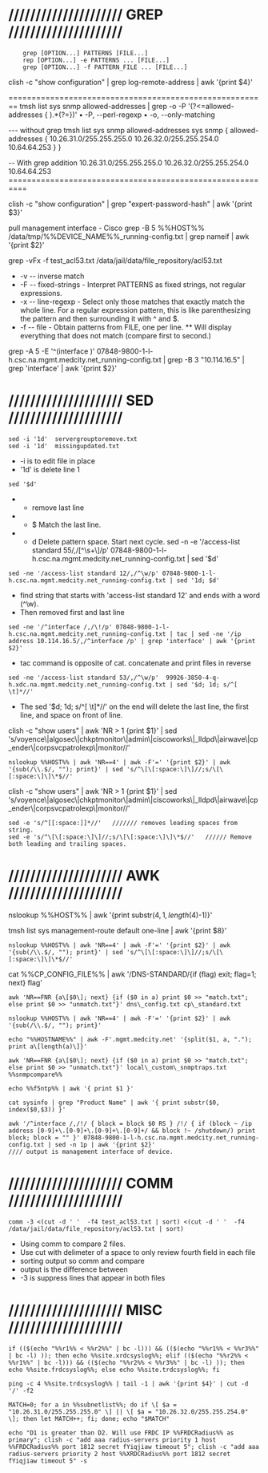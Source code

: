 # ///////////////////// GREP /////////////////////

        grep [OPTION...] PATTERNS [FILE...]
        rep [OPTION...] -e PATTERNS ... [FILE...]
        grep [OPTION...] -f PATTERN_FILE ... [FILE...]

clish -c "show configuration" | grep log-remote-address | awk '{print $4}'

\========================================================
tmsh list sys snmp allowed-addresses | grep -o -P '(?<=allowed-addresses { ).\*(?=})'
• -P, --perl-regexp
• -o, --only-matching

--- without grep
tmsh list sys snmp allowed-addresses
sys snmp {
allowed-addresses { 10.26.31.0/255.255.255.0 10.26.32.0/255.255.254.0 10.64.64.253 }
}

-- With grep addition
10.26.31.0/255.255.255.0 10.26.32.0/255.255.254.0 10.64.64.253
\==========================================================

clish -c "show configuration" | grep "expert-password-hash" | awk '{print $3}'

pull management interface - Cisco
grep -B 5 %%HOST%% /data/tmp/%%DEVICE\_NAME%%\_running-config.txt | grep nameif | awk '{print $2}'


grep -vFx -f test_acl53.txt /data/jail/data/file_repository/acl53.txt
* -v -- inverse match
* -F -- fixed-strings - Interpret PATTERNS as fixed strings, not regular expressions.
* -x -- line-regexp - Select only those matches that exactly match the whole line.  For a regular expression pattern,
        this is like parenthesizing the pattern and then surrounding it with ^ and $.
* -f -- file - Obtain  patterns  from  FILE,  one  per line.
** Will display everything that does not match (compare first to second.)

grep -A 5 -E '^(interface )' 07848-9800-1-l-h.csc.na.mgmt.medcity.net_running-config.txt | grep -B 3 "10.114.16.5" | grep 'interface' | awk '{print $2}'

# ///////////////////// SED /////////////////////
```
sed -i '1d'  servergrouptoremove.txt
sed -i '1d'  missingupdated.txt
```
* -i is to edit file in place
* '1d' is delete line 1

```
sed '$d'
```
* - remove last line
* - $   Match the last line.
* - d   Delete pattern space.  Start next cycle.
sed -n -e '/access-list standard 55/,/[^\s+\\]/p'  07848-9800-1-l-h.csc.na.mgmt.medcity.net_running-config.txt | sed '$d'

```
sed -ne '/access-list standard 12/,/^\w/p' 07848-9800-1-l-h.csc.na.mgmt.medcity.net_running-config.txt | sed '1d; $d'
```
* find string that starts with 'access-list standard 12' and ends with a word (^\w).
* Then removed first and last line

```
sed -ne '/^interface /,/\!/p' 07848-9800-1-l-h.csc.na.mgmt.medcity.net_running-config.txt | tac | sed -ne '/ip address 10.114.16.5/,/^interface /p' | grep 'interface' | awk '{print $2}'
```
* tac command is opposite of cat. concatenate and print files in reverse


```
sed -ne '/access-list standard 53/,/^\w/p'  99926-3850-4-q-h.xdc.na.mgmt.medcity.net_running-config.txt | sed '$d; 1d; s/^[ \t]*//'
```
* The sed '$d; 1d; s/^[ \t]*//'  on the end will delete the last line, the first line, and space on front of line.



clish -c "show users" | awk 'NR > 1 {print $1}' | sed 's/voyence\\|algosec\\|chkptmonitor\\|admin\\|ciscoworks\\|\_lldpd\\|airwave\\|cp\_ender\\|corpsvcpatrolexp\\|monitor//'

```
nslookup %%HOST%% | awk 'NR==4' | awk -F'=' '{print $2}' | awk '{sub(/\\.$/, ""); print}' | sed 's/^\[\[:space:\]\]//;s/\[\[:space:\]\]\*$//'
```

clish -c "show users" | awk 'NR > 1 {print $1}' | sed 's/voyence\\|algosec\\|chkptmonitor\\|admin\\|ciscoworks\\|\_lldpd\\|airwave\\|cp\_ender\\|corpsvcpatrolexp\\|monitor//'

```
sed -e 's/^[[:space:]]*//'   /////// removes leading spaces from string.
sed -e 's/^\[\[:space:\]\]//;s/\[\[:space:\]\]\*$//'   ////// Remove both leading and trailing spaces.
```

# ///////////////////// AWK /////////////////////

nslookup %%HOST%% | awk '{print substr($4, 1, length($4)-1)}'

tmsh list sys management-route default one-line | awk '{print $8}'
```
nslookup %%HOST%% | awk 'NR==4' | awk -F'=' '{print $2}' | awk '{sub(/\\.$/, ""); print}' | sed 's/^\[\[:space:\]\]//;s/\[\[:space:\]\]\*$//'
```
cat %%CP\_CONFIG\_FILE%% | awk '/DNS-STANDARD/{if (flag) exit; flag=1; next} flag'
```
awk 'NR==FNR {a\[$0\]; next} {if ($0 in a) print $0 >> "match.txt"; else print $0 >> "unmatch.txt"}' dns\_config.txt cp\_standard.txt

nslookup %%HOST%% | awk 'NR==4' | awk -F'=' '{print $2}' | awk '{sub(/\\.$/, ""); print}'

echo "%%HOSTNAME%%" | awk -F'.mgmt.medcity.net' '{split($1, a, "."); print a\[length(a)\]}'

awk 'NR==FNR {a\[$0\]; next} {if ($0 in a) print $0 >> "match.txt"; else print $0 >> "unmatch.txt"}' local\_custom\_snmptraps.txt %%snmpcompare%%

echo %%f5ntp%% | awk '{ print $1 }'

cat sysinfo | grep "Product Name" | awk '{ print substr($0, index($0,$3)) }'

awk '/^interface /,/!/ { block = block $0 RS } /!/ { if (block ~ /ip address [0-9]+\.[0-9]+\.[0-9]+\.[0-9]+/ && block !~ /shutdown/) print block; block = "" }' 07848-9800-1-l-h.csc.na.mgmt.medcity.net_running-config.txt | sed -n 1p | awk '{print $2}'
//// output is management interface of device.
```


# ///////////////////// COMM /////////////////////
```
comm -3 <(cut -d ' '  -f4 test_acl53.txt | sort) <(cut -d ' '  -f4 /data/jail/data/file_repository/acl53.txt | sort)
```
* Using comm to compare 2 files.
* Use cut with delimeter of a space to only review fourth field in each file
* sorting output so comm and compare
* output is the difference between
* -3 is suppress lines that appear in both files


# ///////////////////// MISC /////////////////////
```
if (($(echo "%%r1%% < %%r2%%" | bc -l))) && (($(echo "%%r1%% < %%r3%%" | bc -l) )); then echo %%site.xrdcsyslog%%; elif (($(echo "%%r2%% < %%r1%%" | bc -l))) && (($(echo "%%r2%% < %%r3%%" | bc -l) )); then echo %%site.frdcsyslog%%; else echo %%site.trdcsyslog%%; fi

ping -c 4 %%site.trdcsyslog%% | tail -1 | awk '{print $4}' | cut -d '/' -f2

MATCH=0; for a in %%subnetlist%%; do if \[ $a = "10.26.31.0/255.255.255.0" \] || \[ $a = "10.26.32.0/255.255.254.0" \]; then let MATCH++; fi; done; echo "$MATCH"

echo "D1 is greater than D2. Will use FRDC IP %%FRDCRadius%% as primary"; clish -c "add aaa radius-servers priority 1 host %%FRDCRadius%% port 1812 secret fYiqjiaw timeout 5"; clish -c "add aaa radius-servers priority 2 host %%XRDCRadius%% port 1812 secret fYiqjiaw timeout 5" -s
```

